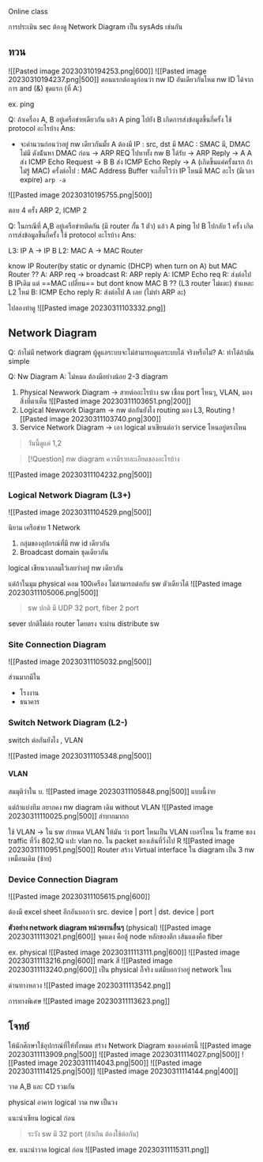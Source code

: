 Online class

การประเมิน sec ต้องดู Network Diagram เป็น
sysAds เช่นกัน

## ทวน

![[Pasted image 20230310194253.png|600]]
![[Pasted image 20230310194237.png|500]]
ตอนแรกต้องดูก่อนว่า nw ID อันเดียวกันไหม
nw ID ได้จากการ and (&) ชุดแรก (ที่ A:)

ex. ping

Q: ถ้าเครื่อง A, B อยู่เครือข่ายเดียวกัน แล้ว A ping ไปยัง B เกิดการส่งข้อมูลขึ้นกี่ครั้ง ใช้ protocol อะไรบ้าง
Ans:
- จะคำนวนก่อนว่าอยู่ nw เดียวกันมั้ย
A ต้องมี 
IP : src, dst มี
MAC : SMAC มี, DMAC ไม่มี
ดังน้ันหา DMAC ก่อน -> ARP REQ ไปหาทั้ง nw
B ได้รับ -> ARP Reply -> A
A ส่ง ICMP Echo Request -> B
B ส่ง ICMP Echo Reply -> A
(เกิดขึ้นแค่ครั้งแรก ถ้าไม่รู้ MAC)
ครั้งต่อไป : MAC Address Buffer จะเก็บไว้ว่า IP ไหนมี MAC อะไร (มีเวลา expire)
`arp -a`

![[Pasted image 20230310195755.png|500]]

ตอบ 4 ครั้ง ARP 2, ICMP 2


Q: ในกรณีที่ A,B อยู่เครือข่ายติดกัน (มี router กั้น 1 ตัว) แล้ว A ping ไป B ไปกลับ 1 ครั้ง เกิดการส่งข้อมูลขึ้นกี่ครั้ง ใช้ protocol อะไรบ้าง
Ans:

L3: IP A -> IP B
L2: MAC A -> MAC Router

know IP Router(by static or dynamic (DHCP) when turn on A) but MAC Router ??
A: ARP req -> broadcast
R: ARP reply
A: ICMP Echo req
R: ส่งต่อไป B IPเดิม แต่ ==MAC เปลี่ยน== but dont know MAC B ?? (L3 router ไม่แตะ) ชำแหละ L2 ใหม่
B: ICMP Echo reply
R: ส่งต่อไป A เลย (ไม่ทำ ARP ละ)

ไปลองทำดู
![[Pasted image 20230311103332.png]]

## Network Diagram

Q: ถ้าไม่มี network diagram ผู้ดูแลระบบจะไม่สามารถดูแลระบบได้ จริงหรือไม่?
A: ทำได้ถ้ามัน simple

Q: Nw Diagram
A: ไม่หมด ต้องมีอย่างน้อย 2-3 diagram
1. Physical Newwork Diagram -> สายต่ออะไรบ้าง sw เชื่อม port ไหนๆ, VLAN, มองสิ่งที่ตาเห็น
	![[Pasted image 20230311103651.png|200]]
2. Logical Newwork Diagram -> nw ต่อกันยังไง routing มอง L3, Routing
	![[Pasted image 20230311103740.png|300]]
3. Service Network Diagram -> เอา logical มาเขียนต่อว่า service ไหนอยู่ตรงไหน

>วันนี้ดูแค่ 1,2

>[!Question] nw diagram ควรมีรายละเอียดของอะไรบ้าง

![[Pasted image 20230311104232.png|500]]

### Logical Network Diagram (L3+)

![[Pasted image 20230311104529.png|500]]

นิยาม เครือข่าย 1 Network 
1. กลุ่มของอุปกรณ์ที่มี nw id เดียวกัน
2. Broadcast domain ชุดเดียวกัน

logical เขียนวงกลมไว้เลยว่าอยู่ nw เดียวกัน

แต่ถ้าในมุม physical คอม 100เครือง ไม่สามารถต่อกับ sw ตัวเดียวได้
![[Pasted image 20230311105006.png|500]]

>sw ปกติ มี UDP 32 port, fiber 2 port

sever ปกติไม่ต่อ router โดยตรง จะผ่าน distribute sw

### Site Connection Diagram

![[Pasted image 20230311105032.png|500]]

ส่วนมากมีใน
- โรงงาน
- ธนาคาร

### Switch Network Diagram (L2-)
switch ต่อกันยังไง , VLAN

![[Pasted image 20230311105348.png|500]]

#### VLAN

สมมุติว่าใน บ.
![[Pasted image 20230311105848.png|500]]
แบบนี้ง่าย

แต่ถ้าแบ่งทีม อยากคง nw diagram เดิม
without VLAN
![[Pasted image 20230311110025.png|500]]
ลำบากมากก

ใช้ VLAN -> ใน sw กำหนด VLAN ให้มัน ว่า port ไหนเป็น VLAN เบอร์ไหน
ใน frame ของ traffic ที่วิ่ง 802.1Q แปะ vlan no. ใน packet ของเส้นที่วิ่งไป R
![[Pasted image 20230311110951.png|500]]
Router สร้าง Virtual interface ใน diagram เป็น 3 nw เหมือนเดิม (ซ้าย)

### Device Connection Diagram

![[Pasted image 20230311105615.png|600]]

ต้องมี excel sheet อีกอันบอกว่า
src. device | port | dst. device | port

**ตัวอย่าง network diagram หน่วยงานอื่นๆ** (physical)
![[Pasted image 20230311113021.png|600]]
จุดแดง คือตู้ node หลักของตึก
เส้นแดงคือ fiber

ex. physical
![[Pasted image 20230311113111.png|600]]
![[Pasted image 20230311113216.png|600]]
mark สี
![[Pasted image 20230311113240.png|600]]
เป็น physical ก็จริง แต่มีบอกว่าอยู่ network ไหน

ด่านทางหลวง
![[Pasted image 20230311113542.png]]

การทางพิเศษ
![[Pasted image 20230311113623.png]]

## โจทย์

ให้นักศึกษาใช้อุปกรณ์ที่ให้ทั้งหมด สร้าง Network Diagram ขององค์กรนี้
![[Pasted image 20230311113909.png|500]]
![[Pasted image 20230311114027.png|500]]
![[Pasted image 20230311114043.png|500]]
![[Pasted image 20230311114125.png|500]]
![[Pasted image 20230311114144.png|400]]

วาด A,B และ CD รวมกัน

physical อาคาร
logical วาด nw เป็นวง

แนะนำเขียน logical ก่อน

>ระวัง sw มี 32 port (ถ้าเกิน ต้องใช้ต่อกัน)

ex. แนะนำวาด logical ก่อน
![[Pasted image 20230311115311.png]]


